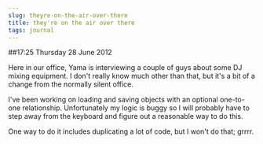 ```yaml
---
slug: theyre-on-the-air-over-there
title: they're on the air over there
tags: journal
---
```


##17:25 Thursday 28 June 2012

Here in our office, Yama is interviewing a couple of guys about some DJ mixing equipment. I don't really know much other than that, but it's a bit of a change from the normally silent office.

 

I've been working on loading and saving objects with an optional one-to-one relationship. Unfortunately my logic is buggy so I will probably have to step away from the keyboard and figure out a reasonable way to do this.

 

One way to do it includes duplicating a lot of code, but I won't do that; grrrr.
